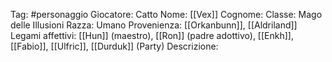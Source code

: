 Tag: #personaggio
Giocatore: Catto
Nome: [[Vex]]
Cognome: 
Classe: Mago delle Illusioni
Razza: Umano
Provenienza: [[Orkanbunn]], [[Aldriland]]
Legami affettivi: [[Hun]] (maestro), [[Ron]] (padre adottivo), [[Enkh]], [[Fabio]], [[Ulfric]], [[Durduk]] (Party)
Descrizione: